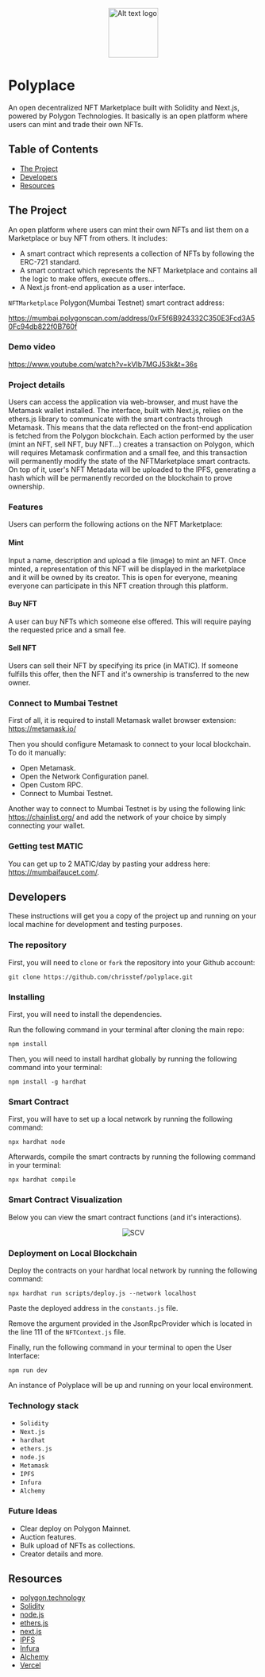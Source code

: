 <p align="center">
  <a href="https://polyplace.vercel.app/">
    <img src="/assets/logo02.png" alt="Alt text logo" title="Polyplace" width="100px" height="100px">
  </a>
</p>

# Polyplace

An open decentralized NFT Marketplace built with Solidity and Next.js, powered by Polygon Technologies. It basically is an open platform where users can mint and trade their own NFTs.


## Table of Contents

- [The Project](#the-project)
- [Developers](#developers)
- [Resources](#resources)


## The Project

An open platform where users can mint their own NFTs and list them on a Marketplace or buy NFT from others. It includes:

- A smart contract which represents a collection of NFTs by following the ERC-721 standard.
- A smart contract which represents the NFT Marketplace and contains all the logic to make offers, execute offers...
- A Next.js front-end application as a user interface.

`NFTMarketplace` Polygon(Mumbai Testnet) smart contract address:

https://mumbai.polygonscan.com/address/0xF5f6B924332C350E3Fcd3A50Fc94db822f0B760f

### Demo video

https://www.youtube.com/watch?v=kVIb7MGJ53k&t=36s

### Project details

Users can access the application via web-browser, and must have the Metamask wallet installed. The interface, built with Next.js, relies on the ethers.js library to communicate with the smart contracts through Metamask. This means that the data reflected on the front-end application is fetched from the Polygon blockchain. Each action performed by the user (mint an NFT, sell NFT, buy NFT...) creates a transaction on Polygon, which will requires Metamask confirmation and a small fee, and this transaction will permanently modify the state of the NFTMarketplace smart contracts. On top of it, user's NFT Metadata will be uploaded to the IPFS, generating a hash which will be permanently recorded on the blockchain to prove ownership.

### Features

Users can perform the following actions on the NFT Marketplace:

#### Mint

Input a name, description and upload a file (image) to mint an NFT. Once minted, a representation of this NFT will be displayed in the marketplace and it will be owned by its creator. This is open for everyone, meaning everyone can participate in this NFT creation through this platform. 

#### Buy NFT

A user can buy NFTs which someone else offered. This will require paying the requested price and a small fee.

#### Sell NFT

Users can sell their NFT by specifying its price (in MATIC). If someone fulfills this offer, then the NFT and it's ownership is transferred to the new owner. 

### Connect to Mumbai Testnet

First of all, it is required to install Metamask wallet browser extension: https://metamask.io/

Then you should configure Metamask to connect to your local blockchain. To do it manually:
- Open Metamask.
- Open the Network Configuration panel.
- Open Custom RPC.
- Connect to Mumbai Testnet.

Another way to connect to Mumbai Testnet is by using the following link: https://chainlist.org/ and add the network of your choice by simply connecting your wallet.

### Getting test MATIC

You can get up to 2 MATIC/day by pasting your address here: https://mumbaifaucet.com/.


## Developers

These instructions will get you a copy of the project up and running on your local machine for development and testing purposes.

### The repository

First, you will need to `clone` or `fork` the repository into your Github account:

```
git clone https://github.com/chrisstef/polyplace.git
```

### Installing

First, you will need to install the dependencies.

Run the following command in your terminal after cloning the main repo:

```
npm install
```

Then, you will need to install hardhat globally by running the following command into your terminal:

```
npm install -g hardhat
```

### Smart Contract

First, you will have to set up a local network by running the following command:

```
npx hardhat node
```

Afterwards, compile the smart contracts by running the following command in your terminal:

```
npx hardhat compile
```

### Smart Contract Visualization

Below you can view the smart contract functions (and it's interactions).

<p align="center">
<img src="/assets/NftViz.png" alt="SCV" title="Smart Contract Visualization">
</p>

### Deployment on Local Blockchain

Deploy the contracts on your hardhat local network by running the following command:

```
npx hardhat run scripts/deploy.js --network localhost
```

Paste the deployed address in the `constants.js` file.

Remove the argument provided in the JsonRpcProvider which is located in the line 111 of the `NFTContext.js` file.

Finally, run the following command in your terminal to open the User Interface:

```
npm run dev
```

An instance of Polyplace will be up and running on your local environment.

### Technology stack

- `Solidity`
- `Next.js`
- `hardhat`
- `ethers.js`
- `node.js`
- `Metamask`
- `IPFS`
- `Infura`
- `Alchemy`

### Future Ideas

- Clear deploy on Polygon Mainnet. 
- Auction features.
- Bulk upload of NFTs as collections.
- Creator details and more.


## Resources

- [polygon.technology](https://polygon.technology/)
- [Solidity](https://docs.soliditylang.org/en/v0.8.15/)
- [node.js](https://nodejs.org/)
- [ethers.js](https://docs.ethers.io/v5/)
- [next.js](https://nextjs.org/)
- [IPFS](https://ipfs.io/)
- [Infura](https://infura.io/)
- [Alchemy](https://www.alchemy.com/)
- [Vercel](https://vercel.com/docs)
